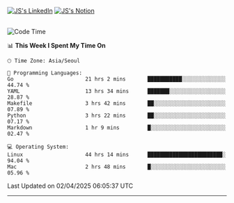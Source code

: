 
[![JS's LinkedIn](https://img.shields.io/badge/LinkedIn-blue?style=for-the-badge&logo=linkedin)](https://www.linkedin.com/in/jaeseung-lee-5a2a32139/) 
[![JS's Notion](https://img.shields.io/badge/Notion-black?style=for-the-badge&logo=notion)](https://bit.ly/ljswiki1) <br><br>
<!-- ![JS's GitHub stats](https://github-readme-stats-lemon-five.vercel.app/api?username=tkxkd0159&hide=contribs,prs,stars,issues&show_icons=true&theme=react&include_all_commits=true)   -->
<!-- ![Top Langs](https://github-readme-stats-lemon-five.vercel.app/api/top-langs/?username=tkxkd0159&layout=compact&hide=jupyter%20notebook,scss,html,css&langs_count=10)  -->


<!--START_SECTION:waka-->
![Code Time](http://img.shields.io/badge/Code%20Time-3%2C606%20hrs%2030%20mins-blue)

📊 **This Week I Spent My Time On** 

```text
🕑︎ Time Zone: Asia/Seoul

💬 Programming Languages: 
Go                       21 hrs 2 mins       ███████████░░░░░░░░░░░░░░   44.74 % 
YAML                     13 hrs 34 mins      ███████░░░░░░░░░░░░░░░░░░   28.87 % 
Makefile                 3 hrs 42 mins       ██░░░░░░░░░░░░░░░░░░░░░░░   07.89 % 
Python                   3 hrs 22 mins       ██░░░░░░░░░░░░░░░░░░░░░░░   07.17 % 
Markdown                 1 hr 9 mins         █░░░░░░░░░░░░░░░░░░░░░░░░   02.47 % 

💻 Operating System: 
Linux                    44 hrs 14 mins      ████████████████████████░   94.04 % 
Mac                      2 hrs 48 mins       █░░░░░░░░░░░░░░░░░░░░░░░░   05.96 % 
```


 Last Updated on 02/04/2025 06:05:37 UTC
<!--END_SECTION:waka-->

---
<!---
<a href="https://github.com/tkxkd0159/books">
  <img align="center" src="https://github-readme-stats-lemon-five.vercel.app/api/pin/?username=tkxkd0159&repo=books&theme=react" />
</a>
-->

<!---
- 🔭 I’m currently working on ...
- 🌱 I’m currently learning blockchain and distributed network
- 👯 I’m looking to collaborate on ...
- 🤔 I’m looking for help with ...
- 💬 Ask me about ...
- 📫 How to reach me: ...
- 😄 Pronouns: ...
- ⚡ Fun fact: ...
-->
